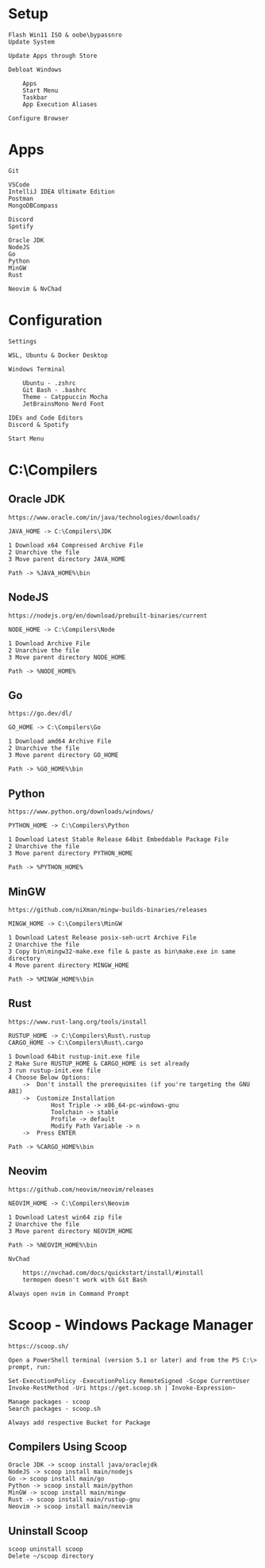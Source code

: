 # Setup

    Flash Win11 ISO & oobe\bypassnro
    Update System

    Update Apps through Store

    Debloat Windows

        Apps
        Start Menu
        Taskbar
        App Execution Aliases

    Configure Browser
    
# Apps

    Git
    
    VSCode
    IntelliJ IDEA Ultimate Edition
    Postman
    MongoDBCompass
    
    Discord
    Spotify

    Oracle JDK
    NodeJS
    Go
    Python
    MinGW
    Rust

    Neovim & NvChad

# Configuration

    Settings

    WSL, Ubuntu & Docker Desktop

    Windows Terminal

        Ubuntu - .zshrc
        Git Bash - .bashrc
        Theme - Catppuccin Mocha
        JetBrainsMono Nerd Font

    IDEs and Code Editors
    Discord & Spotify

    Start Menu

# C:\Compilers

## Oracle JDK

    https://www.oracle.com/in/java/technologies/downloads/

    JAVA_HOME -> C:\Compilers\JDK

    1 Download x64 Compressed Archive File
    2 Unarchive the file
    3 Move parent directory JAVA_HOME
    
    Path -> %JAVA_HOME%\bin

## NodeJS

    https://nodejs.org/en/download/prebuilt-binaries/current

    NODE_HOME -> C:\Compilers\Node

    1 Download Archive File
    2 Unarchive the file
    3 Move parent directory NODE_HOME
    
    Path -> %NODE_HOME%

## Go

    https://go.dev/dl/

    GO_HOME -> C:\Compilers\Go

    1 Download amd64 Archive File
    2 Unarchive the file
    3 Move parent directory GO_HOME
    
    Path -> %GO_HOME%\bin

## Python

    https://www.python.org/downloads/windows/

    PYTHON_HOME -> C:\Compilers\Python

    1 Download Latest Stable Release 64bit Embeddable Package File
    2 Unarchive the file
    3 Move parent directory PYTHON_HOME
    
    Path -> %PYTHON_HOME%

## MinGW

    https://github.com/niXman/mingw-builds-binaries/releases

    MINGW_HOME -> C:\Compilers\MinGW

    1 Download Latest Release posix-seh-ucrt Archive File
    2 Unarchive the file
    3 Copy bin\mingw32-make.exe file & paste as bin\make.exe in same directory
    4 Move parent directory MINGW_HOME
    
    Path -> %MINGW_HOME%\bin

## Rust

    https://www.rust-lang.org/tools/install

    RUSTUP_HOME -> C:\Compilers\Rust\.rustup
    CARGO_HOME -> C:\Compilers\Rust\.cargo

    1 Download 64bit rustup-init.exe file
    2 Make Sure RUSTUP_HOME & CARGO_HOME is set already
    3 run rustup-init.exe file
    4 Choose Below Options:
        ->  Don't install the prerequisites (if you're targeting the GNU ABI)
        ->  Customize Installation
                Host Triple -> x86_64-pc-windows-gnu
                Toolchain -> stable
                Profile -> default
                Modify Path Variable -> n
        ->  Press ENTER
    
    Path -> %CARGO_HOME%\bin

## Neovim

    https://github.com/neovim/neovim/releases

    NEOVIM_HOME -> C:\Compilers\Neovim

    1 Download Latest win64 zip file
    2 Unarchive the file
    3 Move parent directory NEOVIM_HOME

    Path -> %NEOVIM_HOME%\bin

    NvChad 
    
        https://nvchad.com/docs/quickstart/install/#install
        termopen doesn't work with Git Bash

    Always open nvim in Command Prompt

# Scoop - Windows Package Manager

    https://scoop.sh/

    Open a PowerShell terminal (version 5.1 or later) and from the PS C:\> prompt, run:

    Set-ExecutionPolicy -ExecutionPolicy RemoteSigned -Scope CurrentUser
    Invoke-RestMethod -Uri https://get.scoop.sh | Invoke-Expression~

    Manage packages - scoop
    Search packages - scoop.sh

    Always add respective Bucket for Package

## Compilers Using Scoop

    Oracle JDK -> scoop install java/oraclejdk
    NodeJS -> scoop install main/nodejs
    Go -> scoop install main/go
    Python -> scoop install main/python
    MinGW -> scoop install main/mingw
    Rust -> scoop install main/rustup-gnu
    Neovim -> scoop install main/neovim

## Uninstall Scoop

    scoop uninstall scoop
    Delete ~/scoop directory

